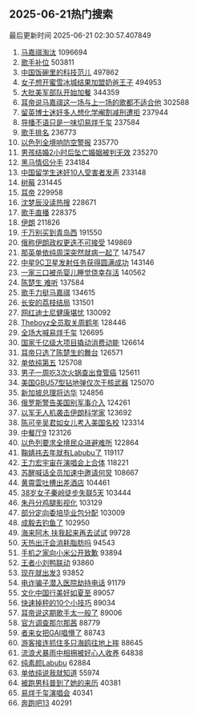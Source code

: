 ## 2025-06-21热门搜索 
最后更新时间 2025-06-21 02:30:57.407849 
1. [马嘉祺淘汰](https://s.weibo.com/weibo?q=%E9%A9%AC%E5%98%89%E7%A5%BA%E6%B7%98%E6%B1%B0&t=31&band_rank=1&Refer=top) 1096694
1. [歌手补位](https://s.weibo.com/weibo?q=%E6%AD%8C%E6%89%8B%E8%A1%A5%E4%BD%8D&t=31&band_rank=2&Refer=top) 503811
1. [中国饭碗里的科技范儿](https://s.weibo.com/weibo?q=%23%E4%B8%AD%E5%9B%BD%E9%A5%AD%E7%A2%97%E9%87%8C%E7%9A%84%E7%A7%91%E6%8A%80%E8%8C%83%E5%84%BF%23&t=31&band_rank=3&Refer=top) 497862
1. [女子想开蜜雪冰城结果加盟奶爸王子](https://s.weibo.com/weibo?q=%23%E5%A5%B3%E5%AD%90%E6%83%B3%E5%BC%80%E8%9C%9C%E9%9B%AA%E5%86%B0%E5%9F%8E%E7%BB%93%E6%9E%9C%E5%8A%A0%E7%9B%9F%E5%A5%B6%E7%88%B8%E7%8E%8B%E5%AD%90%23&t=31&band_rank=4&Refer=top) 494953
1. [大批美军部队开始加餐](https://s.weibo.com/weibo?q=%23%E5%A4%A7%E6%89%B9%E7%BE%8E%E5%86%9B%E9%83%A8%E9%98%9F%E5%BC%80%E5%A7%8B%E5%8A%A0%E9%A4%90%23&t=31&band_rank=5&Refer=top) 344359
1. [耳帝说马嘉祺这一场与上一场的歌都不适合他](https://s.weibo.com/weibo?q=%23%E8%80%B3%E5%B8%9D%E8%AF%B4%E9%A9%AC%E5%98%89%E7%A5%BA%E8%BF%99%E4%B8%80%E5%9C%BA%E4%B8%8E%E4%B8%8A%E4%B8%80%E5%9C%BA%E7%9A%84%E6%AD%8C%E9%83%BD%E4%B8%8D%E9%80%82%E5%90%88%E4%BB%96%23&t=31&band_rank=7&Refer=top) 302588
1. [留英博士迷奸多人想化学阉割减刑遭拒](https://s.weibo.com/weibo?q=%23%E7%95%99%E8%8B%B1%E5%8D%9A%E5%A3%AB%E8%BF%B7%E5%A5%B8%E5%A4%9A%E4%BA%BA%E6%83%B3%E5%8C%96%E5%AD%A6%E9%98%89%E5%89%B2%E5%87%8F%E5%88%91%E9%81%AD%E6%8B%92%23&t=31&band_rank=6&Refer=top) 237944
1. [导播不语只是一味切易烊千玺](https://s.weibo.com/weibo?q=%23%E5%AF%BC%E6%92%AD%E4%B8%8D%E8%AF%AD%E5%8F%AA%E6%98%AF%E4%B8%80%E5%91%B3%E5%88%87%E6%98%93%E7%83%8A%E5%8D%83%E7%8E%BA%23&t=31&band_rank=7&Refer=top) 237584
1. [歌手排名](https://s.weibo.com/weibo?q=%E6%AD%8C%E6%89%8B%E6%8E%92%E5%90%8D&t=31&band_rank=8&Refer=top) 236773
1. [以色列全境响防空警报](https://s.weibo.com/weibo?q=%23%E4%BB%A5%E8%89%B2%E5%88%97%E5%85%A8%E5%A2%83%E5%93%8D%E9%98%B2%E7%A9%BA%E8%AD%A6%E6%8A%A5%23&t=31&band_rank=9&Refer=top) 235770
1. [男孩结婚2小时后坠亡婚姻被判无效](https://s.weibo.com/weibo?q=%23%E7%94%B7%E5%AD%A9%E7%BB%93%E5%A9%9A2%E5%B0%8F%E6%97%B6%E5%90%8E%E5%9D%A0%E4%BA%A1%E5%A9%9A%E5%A7%BB%E8%A2%AB%E5%88%A4%E6%97%A0%E6%95%88%23&t=31&band_rank=10&Refer=top) 235270
1. [黑马情侣分手](https://s.weibo.com/weibo?q=%23%E9%BB%91%E9%A9%AC%E6%83%85%E4%BE%A3%E5%88%86%E6%89%8B%23&t=31&band_rank=11&Refer=top) 234184
1. [中国留学生迷奸10人受害者发声](https://s.weibo.com/weibo?q=%23%E4%B8%AD%E5%9B%BD%E7%95%99%E5%AD%A6%E7%94%9F%E8%BF%B7%E5%A5%B810%E4%BA%BA%E5%8F%97%E5%AE%B3%E8%80%85%E5%8F%91%E5%A3%B0%23&t=31&band_rank=12&Refer=top) 233148
1. [树莓](https://s.weibo.com/weibo?q=%E6%A0%91%E8%8E%93&t=31&band_rank=13&Refer=top) 231445
1. [耳帝](https://s.weibo.com/weibo?q=%E8%80%B3%E5%B8%9D&t=31&band_rank=14&Refer=top) 229958
1. [沈梦辰没读热搜](https://s.weibo.com/weibo?q=%23%E6%B2%88%E6%A2%A6%E8%BE%B0%E6%B2%A1%E8%AF%BB%E7%83%AD%E6%90%9C%23&t=31&band_rank=15&Refer=top) 228671
1. [歌手直播](https://s.weibo.com/weibo?q=%E6%AD%8C%E6%89%8B%E7%9B%B4%E6%92%AD&t=31&band_rank=16&Refer=top) 228375
1. [伊朗](https://s.weibo.com/weibo?q=%E4%BC%8A%E6%9C%97&t=31&band_rank=17&Refer=top) 211826
1. [千万别买到青岛西](https://s.weibo.com/weibo?q=%E5%8D%83%E4%B8%87%E5%88%AB%E4%B9%B0%E5%88%B0%E9%9D%92%E5%B2%9B%E8%A5%BF&t=31&band_rank=18&Refer=top) 191550
1. [俄称伊朗政权更迭不可接受](https://s.weibo.com/weibo?q=%23%E4%BF%84%E7%A7%B0%E4%BC%8A%E6%9C%97%E6%94%BF%E6%9D%83%E6%9B%B4%E8%BF%AD%E4%B8%8D%E5%8F%AF%E6%8E%A5%E5%8F%97%23&t=31&band_rank=10&Refer=top) 149869
1. [那英单依纯周深突然就病一起了](https://s.weibo.com/weibo?q=%23%E9%82%A3%E8%8B%B1%E5%8D%95%E4%BE%9D%E7%BA%AF%E5%91%A8%E6%B7%B1%E7%AA%81%E7%84%B6%E5%B0%B1%E7%97%85%E4%B8%80%E8%B5%B7%E4%BA%86%23&t=31&band_rank=19&Refer=top) 147547
1. [中星9C卫星发射任务获得圆满成功](https://s.weibo.com/weibo?q=%23%E4%B8%AD%E6%98%9F9C%E5%8D%AB%E6%98%9F%E5%8F%91%E5%B0%84%E4%BB%BB%E5%8A%A1%E8%8E%B7%E5%BE%97%E5%9C%86%E6%BB%A1%E6%88%90%E5%8A%9F%23&t=31&band_rank=20&Refer=top) 143146
1. [一家三口被杀婴儿睡觉侥幸存活](https://s.weibo.com/weibo?q=%23%E4%B8%80%E5%AE%B6%E4%B8%89%E5%8F%A3%E8%A2%AB%E6%9D%80%E5%A9%B4%E5%84%BF%E7%9D%A1%E8%A7%89%E4%BE%A5%E5%B9%B8%E5%AD%98%E6%B4%BB%23&t=31&band_rank=21&Refer=top) 140562
1. [陈楚生 难听](https://s.weibo.com/weibo?q=%E9%99%88%E6%A5%9A%E7%94%9F%20%E9%9A%BE%E5%90%AC&t=31&band_rank=22&Refer=top) 137584
1. [歌手力挺马嘉祺](https://s.weibo.com/weibo?q=%23%E6%AD%8C%E6%89%8B%E5%8A%9B%E6%8C%BA%E9%A9%AC%E5%98%89%E7%A5%BA%23&t=31&band_rank=23&Refer=top) 134615
1. [长安的荔枝结局](https://s.weibo.com/weibo?q=%E9%95%BF%E5%AE%89%E7%9A%84%E8%8D%94%E6%9E%9D%E7%BB%93%E5%B1%80&t=31&band_rank=24&Refer=top) 131501
1. [网红迪士尼健康堪忧](https://s.weibo.com/weibo?q=%23%E7%BD%91%E7%BA%A2%E8%BF%AA%E5%A3%AB%E5%B0%BC%E5%81%A5%E5%BA%B7%E5%A0%AA%E5%BF%A7%23&t=31&band_rank=44&Refer=top) 130092
1. [Theboyz全员取关周鹤年](https://s.weibo.com/weibo?q=%23Theboyz%E5%85%A8%E5%91%98%E5%8F%96%E5%85%B3%E5%91%A8%E9%B9%A4%E5%B9%B4%23&t=31&band_rank=25&Refer=top) 128446
1. [全场大喊易烊千玺](https://s.weibo.com/weibo?q=%23%E5%85%A8%E5%9C%BA%E5%A4%A7%E5%96%8A%E6%98%93%E7%83%8A%E5%8D%83%E7%8E%BA%23&t=31&band_rank=26&Refer=top) 126695
1. [国家千亿级大项目撬动消费动能](https://s.weibo.com/weibo?q=%23%E5%9B%BD%E5%AE%B6%E5%8D%83%E4%BA%BF%E7%BA%A7%E5%A4%A7%E9%A1%B9%E7%9B%AE%E6%92%AC%E5%8A%A8%E6%B6%88%E8%B4%B9%E5%8A%A8%E8%83%BD%23&t=31&band_rank=5&Refer=top) 126614
1. [耳帝只选了陈楚生的舞台](https://s.weibo.com/weibo?q=%23%E8%80%B3%E5%B8%9D%E5%8F%AA%E9%80%89%E4%BA%86%E9%99%88%E6%A5%9A%E7%94%9F%E7%9A%84%E8%88%9E%E5%8F%B0%23&t=31&band_rank=27&Refer=top) 126571
1. [单依纯第五](https://s.weibo.com/weibo?q=%E5%8D%95%E4%BE%9D%E7%BA%AF%E7%AC%AC%E4%BA%94&t=31&band_rank=28&Refer=top) 125708
1. [男子一周吃3次火锅查出食管癌](https://s.weibo.com/weibo?q=%23%E7%94%B7%E5%AD%90%E4%B8%80%E5%91%A8%E5%90%833%E6%AC%A1%E7%81%AB%E9%94%85%E6%9F%A5%E5%87%BA%E9%A3%9F%E7%AE%A1%E7%99%8C%23&t=31&band_rank=29&Refer=top) 125611
1. [美国GBU57型钻地弹仅次于核武器](https://s.weibo.com/weibo?q=%23%E7%BE%8E%E5%9B%BDGBU57%E5%9E%8B%E9%92%BB%E5%9C%B0%E5%BC%B9%E4%BB%85%E6%AC%A1%E4%BA%8E%E6%A0%B8%E6%AD%A6%E5%99%A8%23&t=31&band_rank=30&Refer=top) 125070
1. [新加坡总理将访华](https://s.weibo.com/weibo?q=%23%E6%96%B0%E5%8A%A0%E5%9D%A1%E6%80%BB%E7%90%86%E5%B0%86%E8%AE%BF%E5%8D%8E%23&t=31&band_rank=31&Refer=top) 124856
1. [俄罗斯警告美国别军事介入](https://s.weibo.com/weibo?q=%23%E4%BF%84%E7%BD%97%E6%96%AF%E8%AD%A6%E5%91%8A%E7%BE%8E%E5%9B%BD%E5%88%AB%E5%86%9B%E4%BA%8B%E4%BB%8B%E5%85%A5%23&t=31&band_rank=32&Refer=top) 124261
1. [以军无人机袭击伊朗科学家](https://s.weibo.com/weibo?q=%23%E4%BB%A5%E5%86%9B%E6%97%A0%E4%BA%BA%E6%9C%BA%E8%A2%AD%E5%87%BB%E4%BC%8A%E6%9C%97%E7%A7%91%E5%AD%A6%E5%AE%B6%23&t=31&band_rank=33&Refer=top) 123692
1. [陈可辛吴君如女儿考入美国名校](https://s.weibo.com/weibo?q=%23%E9%99%88%E5%8F%AF%E8%BE%9B%E5%90%B4%E5%90%9B%E5%A6%82%E5%A5%B3%E5%84%BF%E8%80%83%E5%85%A5%E7%BE%8E%E5%9B%BD%E5%90%8D%E6%A0%A1%23&t=31&band_rank=34&Refer=top) 123314
1. [中餐厅9](https://s.weibo.com/weibo?q=%E4%B8%AD%E9%A4%90%E5%8E%859&t=31&band_rank=35&Refer=top) 123126
1. [以色列要求全境民众进避难所](https://s.weibo.com/weibo?q=%23%E4%BB%A5%E8%89%B2%E5%88%97%E8%A6%81%E6%B1%82%E5%85%A8%E5%A2%83%E6%B0%91%E4%BC%97%E8%BF%9B%E9%81%BF%E9%9A%BE%E6%89%80%23&t=31&band_rank=36&Refer=top) 122864
1. [鞠婧祎去年就有Labubu了](https://s.weibo.com/weibo?q=%23%E9%9E%A0%E5%A9%A7%E7%A5%8E%E5%8E%BB%E5%B9%B4%E5%B0%B1%E6%9C%89Labubu%E4%BA%86%23&t=31&band_rank=37&Refer=top) 119117
1. [王力宏宇宙在演唱会上合体](https://s.weibo.com/weibo?q=%E7%8E%8B%E5%8A%9B%E5%AE%8F%E5%AE%87%E5%AE%99%E5%9C%A8%E6%BC%94%E5%94%B1%E4%BC%9A%E4%B8%8A%E5%90%88%E4%BD%93&t=31&band_rank=18&Refer=top) 118221
1. [苏醒喊话全员加速中邀请何炅](https://s.weibo.com/weibo?q=%E8%8B%8F%E9%86%92%E5%96%8A%E8%AF%9D%E5%85%A8%E5%91%98%E5%8A%A0%E9%80%9F%E4%B8%AD%E9%82%80%E8%AF%B7%E4%BD%95%E7%82%85&t=31&band_rank=38&Refer=top) 108667
1. [黄霄雲吐槽出差酒店](https://s.weibo.com/weibo?q=%23%E9%BB%84%E9%9C%84%E9%9B%B2%E5%90%90%E6%A7%BD%E5%87%BA%E5%B7%AE%E9%85%92%E5%BA%97%23&t=31&band_rank=39&Refer=top) 104461
1. [38岁女子秦岭徒步失联5天](https://s.weibo.com/weibo?q=%2338%E5%B2%81%E5%A5%B3%E5%AD%90%E7%A7%A6%E5%B2%AD%E5%BE%92%E6%AD%A5%E5%A4%B1%E8%81%945%E5%A4%A9%23&t=31&band_rank=40&Refer=top) 103444
1. [朱丹分鸡腿影视化](https://s.weibo.com/weibo?q=%E6%9C%B1%E4%B8%B9%E5%88%86%E9%B8%A1%E8%85%BF%E5%BD%B1%E8%A7%86%E5%8C%96&t=31&band_rank=41&Refer=top) 103129
1. [部分定向委培毕业包分配](https://s.weibo.com/weibo?q=%23%E9%83%A8%E5%88%86%E5%AE%9A%E5%90%91%E5%A7%94%E5%9F%B9%E6%AF%95%E4%B8%9A%E5%8C%85%E5%88%86%E9%85%8D%23&t=31&band_rank=42&Refer=top) 103009
1. [成毅去钓鱼了](https://s.weibo.com/weibo?q=%E6%88%90%E6%AF%85%E5%8E%BB%E9%92%93%E9%B1%BC%E4%BA%86&t=31&band_rank=43&Refer=top) 102950
1. [海来阿木 扶我起来再去试试](https://s.weibo.com/weibo?q=%E6%B5%B7%E6%9D%A5%E9%98%BF%E6%9C%A8%20%E6%89%B6%E6%88%91%E8%B5%B7%E6%9D%A5%E5%86%8D%E5%8E%BB%E8%AF%95%E8%AF%95&t=31&band_rank=45&Refer=top) 99728
1. [天热出汗会消耗脂肪吗](https://s.weibo.com/weibo?q=%23%E5%A4%A9%E7%83%AD%E5%87%BA%E6%B1%97%E4%BC%9A%E6%B6%88%E8%80%97%E8%84%82%E8%82%AA%E5%90%97%23&t=31&band_rank=46&Refer=top) 94543
1. [手机之家向小米公开致歉](https://s.weibo.com/weibo?q=%23%E6%89%8B%E6%9C%BA%E4%B9%8B%E5%AE%B6%E5%90%91%E5%B0%8F%E7%B1%B3%E5%85%AC%E5%BC%80%E8%87%B4%E6%AD%89%23&t=31&band_rank=47&Refer=top) 93894
1. [王者小刘鸭联动](https://s.weibo.com/weibo?q=%23%E7%8E%8B%E8%80%85%E5%B0%8F%E5%88%98%E9%B8%AD%E8%81%94%E5%8A%A8%23&t=31&band_rank=48&Refer=top) 93860
1. [现在就出发3](https://s.weibo.com/weibo?q=%E7%8E%B0%E5%9C%A8%E5%B0%B1%E5%87%BA%E5%8F%913&t=31&band_rank=49&Refer=top) 93852
1. [电诈骗子潜入医院劫持电话](https://s.weibo.com/weibo?q=%23%E7%94%B5%E8%AF%88%E9%AA%97%E5%AD%90%E6%BD%9C%E5%85%A5%E5%8C%BB%E9%99%A2%E5%8A%AB%E6%8C%81%E7%94%B5%E8%AF%9D%23&t=31&band_rank=50&Refer=top) 91179
1. [文化中国行美好如夏至](https://s.weibo.com/weibo?q=%23%E6%96%87%E5%8C%96%E4%B8%AD%E5%9B%BD%E8%A1%8C%E7%BE%8E%E5%A5%BD%E5%A6%82%E5%A4%8F%E8%87%B3%23&t=31&band_rank=30&Refer=top) 89057
1. [快速掉秤的10个小技巧](https://s.weibo.com/weibo?q=%E5%BF%AB%E9%80%9F%E6%8E%89%E7%A7%A4%E7%9A%8410%E4%B8%AA%E5%B0%8F%E6%8A%80%E5%B7%A7&t=31&band_rank=31&Refer=top) 89034
1. [耳帝说这期歌手太一般了](https://s.weibo.com/weibo?q=%23%E8%80%B3%E5%B8%9D%E8%AF%B4%E8%BF%99%E6%9C%9F%E6%AD%8C%E6%89%8B%E5%A4%AA%E4%B8%80%E8%88%AC%E4%BA%86%23&t=31&band_rank=33&Refer=top) 89006
1. [官方调查那尔那茜](https://s.weibo.com/weibo?q=%23%E5%AE%98%E6%96%B9%E8%B0%83%E6%9F%A5%E9%82%A3%E5%B0%94%E9%82%A3%E8%8C%9C%23&t=31&band_rank=44&Refer=top) 88779
1. [者来女把GAI唱懵了](https://s.weibo.com/weibo?q=%23%E8%80%85%E6%9D%A5%E5%A5%B3%E6%8A%8AGAI%E5%94%B1%E6%87%B5%E4%BA%86%23&t=31&band_rank=45&Refer=top) 88743
1. [游客接连抓住多只海鸥往地上摔](https://s.weibo.com/weibo?q=%23%E6%B8%B8%E5%AE%A2%E6%8E%A5%E8%BF%9E%E6%8A%93%E4%BD%8F%E5%A4%9A%E5%8F%AA%E6%B5%B7%E9%B8%A5%E5%BE%80%E5%9C%B0%E4%B8%8A%E6%91%94%23&t=31&band_rank=50&Refer=top) 88645
1. [流浪犬暴雨中相拥被好心人收养](https://s.weibo.com/weibo?q=%23%E6%B5%81%E6%B5%AA%E7%8A%AC%E6%9A%B4%E9%9B%A8%E4%B8%AD%E7%9B%B8%E6%8B%A5%E8%A2%AB%E5%A5%BD%E5%BF%83%E4%BA%BA%E6%94%B6%E5%85%BB%23&t=31&band_rank=14&Refer=top) 64838
1. [纯素颜Labubu](https://s.weibo.com/weibo?q=%23%E7%BA%AF%E7%B4%A0%E9%A2%9CLabubu%23&t=31&band_rank=18&Refer=top) 62884
1. [单依纯说我就知道](https://s.weibo.com/weibo?q=%23%E5%8D%95%E4%BE%9D%E7%BA%AF%E8%AF%B4%E6%88%91%E5%B0%B1%E7%9F%A5%E9%81%93%23&t=31&band_rank=23&Refer=top) 55974
1. [被跑男科普到了她的来历](https://s.weibo.com/weibo?q=%23%E8%A2%AB%E8%B7%91%E7%94%B7%E7%A7%91%E6%99%AE%E5%88%B0%E4%BA%86%E5%A5%B9%E7%9A%84%E6%9D%A5%E5%8E%86%23&t=31&band_rank=38&Refer=top) 40381
1. [易烊千玺演唱会](https://s.weibo.com/weibo?q=%23%E6%98%93%E7%83%8A%E5%8D%83%E7%8E%BA%E6%BC%94%E5%94%B1%E4%BC%9A%23&t=31&band_rank=41&Refer=top) 40341
1. [奔跑吧13](https://s.weibo.com/weibo?q=%E5%A5%94%E8%B7%91%E5%90%A713&t=31&band_rank=45&Refer=top) 40291
